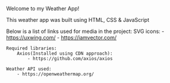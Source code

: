 Welcome to my Weather App! 

This weather app was built using HTML, CSS & JavaScript


Below is a list of links used for media in the project:
    SVG icons:
            - https://uxwing.com/
            - https://iamvector.com/

    Required libraries:
        Axios(Installed using CDN approach):
            - https://github.com/axios/axios

    Weather API used:
        - https://openweathermap.org/   